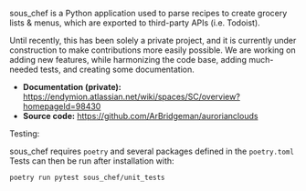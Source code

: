 sous_chef is a Python application used to parse recipes to create grocery lists
& menus, which are exported to third-party APIs (i.e. Todoist).

Until recently, this has been solely a private project, and it is currently
under construction to make contributions more easily possible. We are working
on adding new features, while harmonizing the code base, adding much-needed 
tests, and creating some documentation.

- **Documentation (private):** https://endymion.atlassian.net/wiki/spaces/SC/overview?homepageId=98430
- **Source code:** https://github.com/ArBridgeman/aurorianclouds

Testing:

sous_chef requires `poetry` and several packages defined in the `poetry.toml`
Tests can then be run after installation with:
```
poetry run pytest sous_chef/unit_tests
```